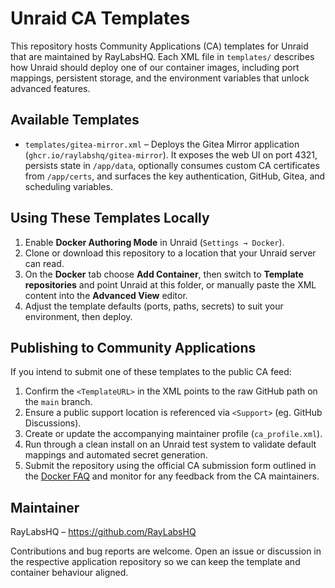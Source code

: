 # Unraid CA Templates

This repository hosts Community Applications (CA) templates for Unraid that are maintained by RayLabsHQ. Each XML file in `templates/` describes how Unraid should deploy one of our container images, including port mappings, persistent storage, and the environment variables that unlock advanced features.

## Available Templates

- `templates/gitea-mirror.xml` – Deploys the Gitea Mirror application (`ghcr.io/raylabshq/gitea-mirror`). It exposes the web UI on port 4321, persists state in `/app/data`, optionally consumes custom CA certificates from `/app/certs`, and surfaces the key authentication, GitHub, Gitea, and scheduling variables.

## Using These Templates Locally

1. Enable **Docker Authoring Mode** in Unraid (`Settings → Docker`).
2. Clone or download this repository to a location that your Unraid server can read.
3. On the **Docker** tab choose **Add Container**, then switch to **Template repositories** and point Unraid at this folder, or manually paste the XML content into the **Advanced View** editor.
4. Adjust the template defaults (ports, paths, secrets) to suit your environment, then deploy.

## Publishing to Community Applications

If you intend to submit one of these templates to the public CA feed:

1. Confirm the `<TemplateURL>` in the XML points to the raw GitHub path on the `main` branch.
2. Ensure a public support location is referenced via `<Support>` (eg. GitHub Discussions).
3. Create or update the accompanying maintainer profile (`ca_profile.xml`).
4. Run through a clean install on an Unraid test system to validate default mappings and automated secret generation.
5. Submit the repository using the official CA submission form outlined in the [Docker FAQ](https://forums.unraid.net/topic/57181-docker-faq/) and monitor for any feedback from the CA maintainers.

## Maintainer

RayLabsHQ – https://github.com/RayLabsHQ

Contributions and bug reports are welcome. Open an issue or discussion in the respective application repository so we can keep the template and container behaviour aligned.
